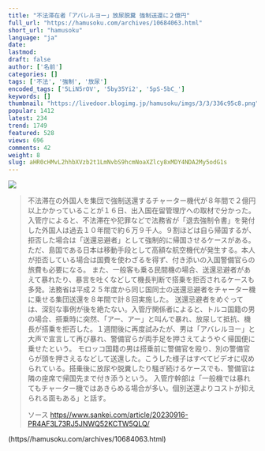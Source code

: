 ```yaml
---
title: "不法滞在者「アバレルヨー」放尿脱糞 強制送還に２億円"
full_url: "https://hamusoku.com/archives/10684063.html"
short_url: "hamusoku"
language: "ja"
date: 
lastmod: 
draft: false
author: ['名前']
categories: []
tags: ['不法', '強制', '放尿']
encoded_tags: ['5LiN5rOV', '5by35Yi2', '5pS-5bC_']
keywords: []
thumbnail: "https://livedoor.blogimg.jp/hamusoku/imgs/3/3/336c95c8.png"
popular: 1412
latest: 234
trend: 1749
featured: 528
views: 696
comments: 42
weight: 8
slug: aHR0cHMvL2hhbXVzb2t1LmNvbS9hcmNoaXZlcy8xMDY4NDA2My5odG1s
---
```


![](https://livedoor.blogimg.jp/hamusoku/imgs/3/3/336c95c8.png)

<blockquote><p></p><p>不法滞在の外国人を集団で強制送還するチャーター機代が８年間で２億円以上かかっていることが１６日、出入国在留管理庁への取材で分かった。 入管庁によると、不法滞在や犯罪などで法務省が「退去強制令書」を発付した外国人は過去１０年間で約６万９千人。９割ほどは自ら帰国するが、拒否した場合は「送還忌避者」として強制的に帰国させるケースがある。 ただ、島国である日本は移動手段として高額な航空機代が発生する。本人が拒否している場合は国費を使わざるを得ず、付き添いの入国警備官らの旅費も必要になる。 また、一般客も乗る民間機の場合、送還忌避者があえて暴れたり、暴言を吐くなどして機長判断で搭乗を拒否されるケースも多発。法務省は平成２５年度から同じ国同士の送還忌避者をチャーター機に乗せる集団送還を８年間で計８回実施した。 送還忌避者をめぐっては、深刻な事例が後を絶たない。入管庁関係者によると、トルコ国籍の男の場合、搭乗時に突然、「アー、アー」と叫んで暴れ、放尿して抵抗、機長が搭乗を拒否した。１週間後に再度試みたが、男は「アバレルヨー」と大声で宣言して再び暴れ、警備官らが両手足を押さえてようやく帰国便に乗せたという。 モロッコ国籍の男は搭乗前に警備官を殴り、別の警備官らが頭を押さえるなどして送還した。こうした様子はすべてビデオに収められている。搭乗後に放尿や脱糞したり騒ぎ続けるケースでも、警備官は隣の座席で帰国先まで付き添うという。 入管庁幹部は「一般機では暴れてもチャーター機ではあきらめる場合が多い。個別送還よりコストが抑えられる面もある」と話す。</p>ソース <a href='https//www.sankei.com/article/20230916-PR4AF3L73RJ5JNWQ52KCTW5QLQ/' target='blank'>https//www.sankei.com/article/20230916-PR4AF3L73RJ5JNWQ52KCTW5QLQ/</a></blockquote>

(https//hamusoku.com/archives/10684063.html)
